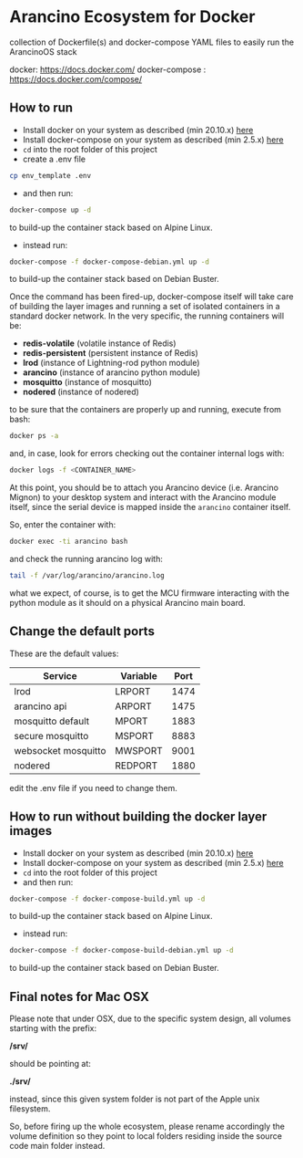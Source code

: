 # Arancino Ecosystem for Docker
collection of Dockerfile(s) and docker-compose YAML files to easily run the ArancinoOS stack

docker: https://docs.docker.com/
docker-compose : https://docs.docker.com/compose/

## How to run

* Install docker on your system as described (min 20.10.x) [here](https://docs.docker.com/get-docker/)
* Install docker-compose on your system as described (min 2.5.x) [here](https://github.com/docker/compose/releases/tag/v2.5.0)
* `cd` into the root folder of this project
* create a .env file
```bash
cp env_template .env
```
* and then run:
```bash
docker-compose up -d
```
to build-up the container stack based on Alpine Linux.

* instead run:
```bash
docker-compose -f docker-compose-debian.yml up -d
```

to build-up the container stack based on Debian Buster.

Once the command has been fired-up, docker-compose itself will take care of building the layer images and running a set of isolated containers in a standard docker network. In the very specific, the running containers will be:

* **redis-volatile** (volatile instance of Redis)
* **redis-persistent** (persistent instance of Redis)
* **lrod** (instance of Lightning-rod python module)
* **arancino** (instance of arancino python module)
* **mosquitto** (instance of mosquitto)
* **nodered** (instance of nodered)

to be sure that the containers are properly up and running, execute from bash:

```bash
docker ps -a
```

and, in case, look for errors checking out the container internal logs with:

```bash
docker logs -f <CONTAINER_NAME>
```

At this point, you should be to attach you Arancino device (i.e. Arancino Mignon) to your desktop system and interact with the Arancino module itself, since the serial device is mapped inside the `arancino` container itself.

So, enter the container with:

```bash
docker exec -ti arancino bash
```

and check the running arancino log with:

```bash
tail -f /var/log/arancino/arancino.log
```

what we expect, of course, is to get the MCU firmware interacting with the python module as it should on a physical Arancino main board.

## Change the default ports
These are the default values:
  
|Service| Variable | Port  |
|-------|-------|---|
|lrod|LRPORT|1474|
|arancino api|ARPORT|1475|
|mosquitto default|MPORT|1883|
|secure mosquitto |MSPORT|8883|
|websocket mosquitto |MWSPORT|9001|
|nodered |REDPORT|1880|

edit the .env file if you need to change them.

## How to run without building the docker layer images

* Install docker on your system as described (min 20.10.x) [here](https://docs.docker.com/get-docker/)
* Install docker-compose on your system as described (min 2.5.x) [here](https://github.com/docker/compose/releases/tag/v2.5.0)
* `cd` into the root folder of this project
* and then run:
```bash
docker-compose -f docker-compose-build.yml up -d
```
to build-up the container stack based on Alpine Linux.

* instead run:
```bash
docker-compose -f docker-compose-build-debian.yml up -d
```
to build-up the container stack based on Debian Buster.


## Final notes for Mac OSX

Please note that under OSX, due to the specific system design, all volumes starting with the prefix:

**/srv/**

should be pointing at:

**./srv/**

instead, since this given system folder is not part of the Apple unix filesystem.

So, before firing up the whole ecosystem, please rename accordingly the volume definition so they point to local folders residing inside the source code main folder instead.